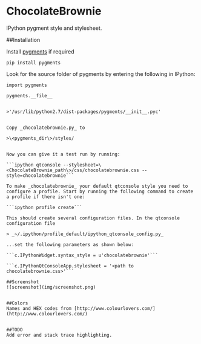ChocolateBrownie
================

IPython pygment style and stylesheet.

##Installation

Install [pygments](http://pygments.org/) if required

```pip install pygments```

Look for the source folder of pygments by entering the following in IPython:

```import pygments```

```pygments.__file__```

```Here is a sample output

>'/usr/lib/python2.7/dist-packages/pygments/__init__.pyc'


Copy _chocolatebrownie.py_ to 

>\<pygments_dir\>/styles/ 


Now you can give it a test run by running:

```ipython qtconsole --stylesheet=\<ChocolateBrownie_path\>/css/chocolatebrownie.css --style=chocolatebrownie```

To make _chocolatebrownie_ your default qtconsole style you need to configure a profile. Start by running the following command to create a profile if there isn't one:

```ipython profile create```

This should create several configuration files. In the qtconsole configuration file

> _~/.ipython/profile_default/ipython_qtconsole_config.py_

...set the following parameters as shown below:

```c.IPythonWidget.syntax_style = u'chocolatebrownie'```

```c.IPythonQtConsoleApp.stylesheet = '<path to chocolatebrownie.css>'```

##Screenshot
![screenshot](img/screenshot.png)


##Colors
Names and HEX codes from [http://www.colourlovers.com/](http://www.colourlovers.com/)


##TODO
Add error and stack trace highlighting.
